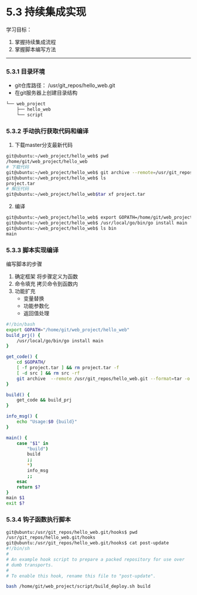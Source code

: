 # 5.3 持续集成实现
学习目标：

1. 掌握持续集成流程
2. 掌握脚本编写方法

---

### 5.3.1 目录环境

- git仓库路径：
/usr/git_repos/hello_web.git
- 在git服务器上创建目录结构
```bash
└── web_project
    ├── hello_web
    └── script
```

### 5.3.2 手动执行获取代码和编译
1. 下载master分支最新代码
```bash
git@ubuntu:~/web_project/hello_web$ pwd
/home/git/web_project/hello_web
# 下载代码
git@ubuntu:~/web_project/hello_web$ git archive --remote=/usr/git_repos/hello_web.git --format=tar -o project.tar master
git@ubuntu:~/web_project/hello_web$ ls
project.tar
# 解压代码
git@ubuntu:~/web_project/hello_web$tar xf project.tar
```

2. 编译
```bash
git@ubuntu:~/web_project/hello_web$ export GOPATH=/home/git/web_project/hello_web/
git@ubuntu:~/web_project/hello_web$ /usr/local/go/bin/go install main
git@ubuntu:~/web_project/hello_web$ ls bin
main
```

### 5.3.3 脚本实现编译
编写脚本的步骤
1. 确定框架
    将步骤定义为函数
2. 命令填充
    拷贝命令到函数内
3. 功能扩充
    - 变量替换
    - 功能参数化
    - 返回值处理

```bash
#!/bin/bash
export GOPATH="/home/git/web_project/hello_web"
build_prj() {
	/usr/local/go/bin/go install main
}

get_code() {
	cd $GOPATH/
	[ -f project.tar ] && rm project.tar -f
	[ -d src ] && rm src -rf
	git archive  --remote /usr/git_repos/hello_web.git --format=tar -o project.tar master && tar xf project.tar
}

build() {
	get_code && build_prj
}

info_msg() {
	echo "Usage:$0 {build}"
}

main() {
	case "$1" in
	    "build")
		build
		;;
	    *)
		info_msg
		;;
	esac
	return $?
}
main $1
exit $?
```

### 5.3.4 钩子函数执行脚本

```bash
git@ubuntu:/usr/git_repos/hello_web.git/hooks$ pwd
/usr/git_repos/hello_web.git/hooks
git@ubuntu:/usr/git_repos/hello_web.git/hooks$ cat post-update
#!/bin/sh
#
# An example hook script to prepare a packed repository for use over
# dumb transports.
#
# To enable this hook, rename this file to "post-update".

bash /home/git/web_project/script/build_deploy.sh build
```


